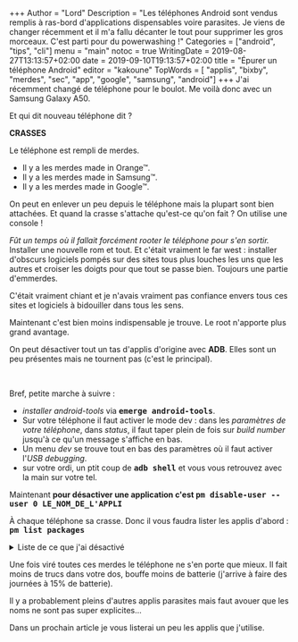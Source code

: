 +++
Author = "Lord"
Description = "Les téléphones Android sont vendus remplis à ras-bord d'applications dispensables voire parasites. Je viens de changer récemment et il m'a fallu décanter le tout pour supprimer les gros morceaux. C'est parti pour du powerwashing !"
Categories = ["android", "tips", "cli"]
menu = "main"
notoc = true
WritingDate = 2019-08-27T13:13:57+02:00
date = 2019-09-10T19:13:57+02:00
title = "Épurer un téléphone Android"
editor = "kakoune"
TopWords = [  "applis", "bixby", "merdes", "sec", "app", "google", "samsung", "android"]
+++
J'ai récemment changé de téléphone pour le boulot.
Me voilà donc avec un Samsung Galaxy A50.

Et qui dit nouveau téléphone dit ?

**CRASSES**

Le téléphone est rempli de merdes.

  - Il y a les merdes made in Orange™.
  - Il y a les merdes made in Samsung™.
  - Il y a les merdes made in Google™.

On peut en enlever un peu depuis le téléphone mais la plupart sont bien attachées.
Et quand la crasse s'attache qu'est-ce qu'on fait ?
On utilise une console !

*Fût un temps où il fallait forcément rooter le téléphone pour s'en sortir.*
Installer une nouvelle rom et tout.
Et c'était vraiment le far west : installer d'obscurs logiciels pompés sur des sites tous plus louches les uns que les autres et croiser les doigts pour que tout se passe bien.
Toujours une partie d'emmerdes.

C'était vraiment chiant et je n'avais vraiment pas confiance envers tous ces sites et logiciels à bidouiller dans tous les sens.

Maintenant c'est bien moins indispensable je trouve.
Le root n'apporte plus grand avantage.

On peut désactiver tout un tas d'applis d'origine avec **ADB**.
Elles sont un peu présentes mais ne tournent pas (c'est le principal).

 


Bref, petite marche à suivre : 

  - *installer android-tools* via **<samp>emerge android-tools</samp>**.
  -  Sur votre téléphone il faut activer le mode dev : dans les *paramètres de votre téléphone*, dans *status*, il faut taper plein de fois sur *build number* jusqu'à ce qu'un message s'affiche en bas.
  - Un menu *dev* se trouve tout en bas des paramètres où il faut activer l'*USB debugging*.
  - sur votre ordi, un ptit coup de **<samp>adb shell</samp>** et vous vous retrouvez avec la main sur votre tel.

Maintenant **pour désactiver une application c'est <samp>pm disable-user --user 0 LE_NOM_DE_L'APPLI</samp>**

À chaque téléphone sa crasse.
Donc il vous faudra lister les applis d'abord : **<samp>pm list packages</samp>**

<details><summary>Liste de ce que j'ai désactivé</summary>
<pre>
package:com.google.android.youtube
package:com.samsung.android.themestore
package:com.google.android.googlequicksearchbox
package:com.samsung.android.aremoji
package:com.samsung.android.kidsinstaller
package:com.diotek.sec.lookup.dictionary
package:com.sec.android.app.samsungapps
package:com.samsung.android.app.settings.bixby
package:com.samsung.android.game.gamehome
package:com.google.ar.core
package:com.android.vending
package:com.samsung.systemui.bixby2
package:com.samsung.mlp
package:com.samsung.android.aircommandmanager
package:com.samsung.android.net.wifi.wifiguider
package:com.samsung.android.bixby.service
package:com.samsung.android.emojiupdater
package:com.samsung.android.smartfitting
package:com.google.android.gm
package:com.samsung.android.bixby.agent
package:com.google.android.setupwizard
package:com.facebook.services
package:com.samsung.android.mobileservice
package:com.android.printspooler
package:com.samsung.android.game.gametools
package:com.orange.update
package:com.android.chrome
package:com.samsung.android.ipsgeofence
package:com.google.android.tts
package:com.android.calllogbackup
package:com.google.android.partnersetup
package:com.samsung.android.app.routines
package:com.google.android.feedback
package:com.samsung.sec.android.teegris.tui_service
package:com.samsung.android.wellbeing
package:com.samsung.android.authfw
package:com.samsung.android.bixbyvision.framework
package:com.samsung.android.dqagent
package:com.samsung.android.game.gos
package:com.samsung.android.keyguardwallpaperupdator
package:com.android.wallpaper.livepicker
package:com.samsung.android.stickercenter
package:com.samsung.android.fmm
package:com.samsung.android.bixby.wakeup
package:com.samsung.android.samsungpass
package:com.samsung.android.scloud
package:com.samsung.android.app.spage
package:com.samsung.android.knox.analytics.uploader
package:com.sec.android.emergencylauncher
package:com.samsung.android.bbc.bbcagent
package:com.samsung.android.visionintelligence
package:com.samsung.android.app.watchmanagerstub
package:com.samsung.android.mateagent
package:com.samsung.android.networkdiagnostic
package:com.enhance.gameservice
package:com.android.wallpaperbackup
package:com.samsung.android.app.omcagent
package:com.samsung.android.samsungpassautofill
package:com.sec.android.app.fm
package:com.samsung.ipservice
package:com.samsung.android.tapack.authfw
package:com.samsung.android.bixby.agent.dummy
</pre>
</details>

Une fois viré toutes ces merdes le téléphone ne s'en porte que mieux.
Il fait moins de trucs dans votre dos, bouffe moins de batterie (j'arrive à faire des journées à 15% de batterie).

Il y a probablement pleins d'autres applis parasites mais faut avouer que les noms ne sont pas super explicites…

Dans un prochain article je vous listerai un peu les applis que j'utilise.
